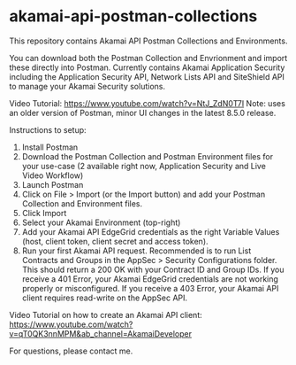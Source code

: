 # akamai-api-postman-collections
This repository contains Akamai API Postman Collections and Environments.

You can download both the Postman Collection and Envrionment and import these directly into Postman. Currently contains Akamai Application Security including the Application Security API, Network Lists API and SiteShield API to manage your Akamai Security solutions.

Video Tutorial:
https://www.youtube.com/watch?v=NtJ_ZdN0T7I
Note: uses an older version of Postman, minor UI changes in the latest 8.5.0 release.

Instructions to setup:

1) Install Postman
2) Download the Postman Collection and Postman Environment files for your use-case (2 available right now, Application Security and Live Video Workflow)
3) Launch Postman
4) Click on File > Import (or the Import button) and add your Postman Collection and Environment files.
5) Click Import
6) Select your Akamai Environment (top-right)
7) Add your Akamai API EdgeGrid credentials as the right Variable Values (host, client token, client secret and access token). 
8) Run your first Akamai API request. Recommended is to run List Contracts and Groups in the AppSec > Security Configurations folder. This should return a 200 OK with your Contract ID and Group IDs. If you receive a 401 Error, your Akamai EdgeGrid credentials are not working properly or misconfigured. If you receive a 403 Error, your Akamai API client requires read-write on the AppSec API.

Video Tutorial on how to create an Akamai API client:
https://www.youtube.com/watch?v=qT0QK3nnMPM&ab_channel=AkamaiDeveloper

For questions, please contact me.
